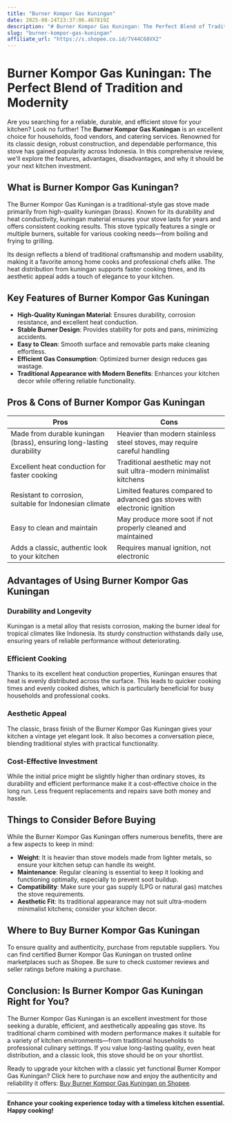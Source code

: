 ```yaml
---
title: "Burner Kompor Gas Kuningan"
date: 2025-08-24T23:37:06.467819Z
description: "# Burner Kompor Gas Kuningan: The Perfect Blend of Tradition and Modernity..."
slug: "burner-kompor-gas-kuningan"
affiliate_url: "https://s.shopee.co.id/7V44C68VX2"
---
```

# Burner Kompor Gas Kuningan: The Perfect Blend of Tradition and Modernity

Are you searching for a reliable, durable, and efficient stove for your kitchen? Look no further! The **Burner Kompor Gas Kuningan** is an excellent choice for households, food vendors, and catering services. Renowned for its classic design, robust construction, and dependable performance, this stove has gained popularity across Indonesia. In this comprehensive review, we'll explore the features, advantages, disadvantages, and why it should be your next kitchen investment.

## What is Burner Kompor Gas Kuningan?

The Burner Kompor Gas Kuningan is a traditional-style gas stove made primarily from high-quality kuningan (brass). Known for its durability and heat conductivity, kuningan material ensures your stove lasts for years and offers consistent cooking results. This stove typically features a single or multiple burners, suitable for various cooking needs—from boiling and frying to grilling.

Its design reflects a blend of traditional craftsmanship and modern usability, making it a favorite among home cooks and professional chefs alike. The heat distribution from kuningan supports faster cooking times, and its aesthetic appeal adds a touch of elegance to your kitchen.

## Key Features of Burner Kompor Gas Kuningan

- **High-Quality Kuningan Material**: Ensures durability, corrosion resistance, and excellent heat conduction.
- **Stable Burner Design**: Provides stability for pots and pans, minimizing accidents.
- **Easy to Clean**: Smooth surface and removable parts make cleaning effortless.
- **Efficient Gas Consumption**: Optimized burner design reduces gas wastage.
- **Traditional Appearance with Modern Benefits**: Enhances your kitchen decor while offering reliable functionality.

## Pros & Cons of Burner Kompor Gas Kuningan

| **Pros** | **Cons** |
|------------|--------------|
| Made from durable kuningan (brass), ensuring long-lasting durability | Heavier than modern stainless steel stoves, may require careful handling |
| Excellent heat conduction for faster cooking | Traditional aesthetic may not suit ultra-modern minimalist kitchens |
| Resistant to corrosion, suitable for Indonesian climate | Limited features compared to advanced gas stoves with electronic ignition |
| Easy to clean and maintain | May produce more soot if not properly cleaned and maintained |
| Adds a classic, authentic look to your kitchen | Requires manual ignition, not electronic |

## Advantages of Using Burner Kompor Gas Kuningan

### Durability and Longevity

Kuningan is a metal alloy that resists corrosion, making the burner ideal for tropical climates like Indonesia. Its sturdy construction withstands daily use, ensuring years of reliable performance without deteriorating.

### Efficient Cooking

Thanks to its excellent heat conduction properties, Kuningan ensures that heat is evenly distributed across the surface. This leads to quicker cooking times and evenly cooked dishes, which is particularly beneficial for busy households and professional cooks.

### Aesthetic Appeal

The classic, brass finish of the Burner Kompor Gas Kuningan gives your kitchen a vintage yet elegant look. It also becomes a conversation piece, blending traditional styles with practical functionality.

### Cost-Effective Investment

While the initial price might be slightly higher than ordinary stoves, its durability and efficient performance make it a cost-effective choice in the long run. Less frequent replacements and repairs save both money and hassle.

## Things to Consider Before Buying

While the Burner Kompor Gas Kuningan offers numerous benefits, there are a few aspects to keep in mind:

- **Weight**: It is heavier than stove models made from lighter metals, so ensure your kitchen setup can handle its weight.
- **Maintenance**: Regular cleaning is essential to keep it looking and functioning optimally, especially to prevent soot buildup.
- **Compatibility**: Make sure your gas supply (LPG or natural gas) matches the stove requirements.
- **Aesthetic Fit**: Its traditional appearance may not suit ultra-modern minimalist kitchens; consider your kitchen decor.

## Where to Buy Burner Kompor Gas Kuningan

To ensure quality and authenticity, purchase from reputable suppliers. You can find certified Burner Kompor Gas Kuningan on trusted online marketplaces such as Shopee. Be sure to check customer reviews and seller ratings before making a purchase.

## Conclusion: Is Burner Kompor Gas Kuningan Right for You?

The Burner Kompor Gas Kuningan is an excellent investment for those seeking a durable, efficient, and aesthetically appealing gas stove. Its traditional charm combined with modern performance makes it suitable for a variety of kitchen environments—from traditional households to professional culinary settings. If you value long-lasting quality, even heat distribution, and a classic look, this stove should be on your shortlist.

Ready to upgrade your kitchen with a classic yet functional Burner Kompor Gas Kuningan? Click here to purchase now and enjoy the authenticity and reliability it offers: [Buy Burner Kompor Gas Kuningan on Shopee](https://s.shopee.co.id/7V44C68VX2).

---

**Enhance your cooking experience today with a timeless kitchen essential. Happy cooking!**